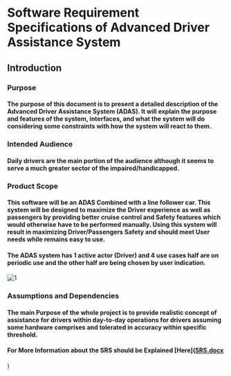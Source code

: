 # Software Requirement Specifications of Advanced Driver Assistance System 
## Introduction
### Purpose
#### The purpose of this document is to present a detailed description of the Advanced Driver Assistance System (ADAS). It will explain the purpose and features of the system, interfaces, and what the system will do considering some constraints with how the system will react to them.            
### Intended Audience
#### Daily drivers are the main portion of the audience although it seems to serve a much greater sector of the impaired/handicapped. 

           
### Product Scope
#### This software will be an ADAS Combined with a line follower car. This system will be designed to maximize the Driver experience as well as passengers by providing better cruise control and Safety features which would otherwise have to be performed manually. Using this system will result in maximizing Driver/Passengers Safety and should meet User needs while remains easy to use.
#### The ADAS system has 1 active actor (Driver) and 4 use cases half are on periodic use and the other half are being chosen by user indication.
![1 ](https://github.com/EL-Gohary1/ADAS-using-Tiva-C-Series-TM4C123GH6PM/assets/135604535/27658168-a1a9-4324-a367-3b2cf24169f3)


### Assumptions and Dependencies
#### The main Purpose of the whole project is to provide realistic concept of assistance for drivers within day-to-day operations for drivers assuming some hardware comprises and tolerated in accuracy within specific threshold.
#### For More Information about the SRS should be Explained [Here]([SRS.docx](https://github.com/EL-Gohary1/ADAS-using-Tiva-C-Series-TM4C123GH6PM/files/14950298/SRS.docx)
)
